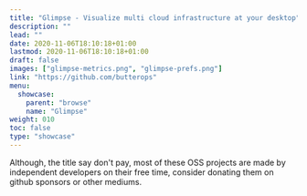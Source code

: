 ```yaml
---
title: "Glimpse - Visualize multi cloud infrastructure at your desktop"
description: ""
lead: ""
date: 2020-11-06T18:10:18+01:00
lastmod: 2020-11-06T18:10:18+01:00
draft: false
images: ["glimpse-metrics.png", "glimpse-prefs.png"]
link: "https://github.com/butterops"
menu:
  showcase:
    parent: "browse"
    name: "Glimpse"
weight: 010
toc: false
type: "showcase"
---
```


Although, the title say don't pay, most of these OSS projects are made by independent developers on their free time, consider donating them on github sponsors or other mediums.


